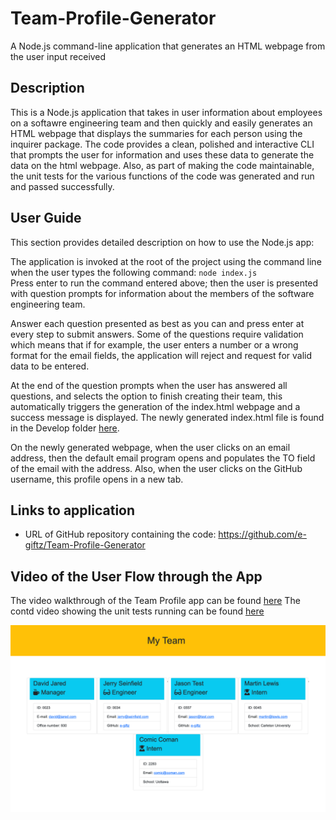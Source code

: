 # Team-Profile-Generator
A Node.js command-line application that generates an HTML webpage from the user input received

## Description
This is a Node.js application that takes in user information about employees on a softawre engineering team and then quickly and easily generates an HTML webpage that displays the summaries for each person using the inquirer package. 
The code provides a clean, polished and interactive CLI that prompts the user for information and uses these data to generate the data on the html webpage. 
Also, as part of making the code maintainable, the unit tests for the various functions of the code was generated and run and passed successfully.

## User Guide
This section provides detailed description on how to use the Node.js app:

The application is invoked at the root of the project using the command line when the user types the following command: ```node index.js```<br />
Press enter  to run the command entered above; then the user is  presented with question prompts for information about the members of the software engineering team. 

Answer each question presented as best as you can and press enter at every step to submit answers. Some of the questions require validation which means that if for example, the user enters a number or a wrong format for the email fields, the application will reject and request for valid data to be entered.

At the end of the question prompts when the user has answered all questions, and selects the option to finish creating their team, this automatically triggers the generation of the index.html webpage and a success message is displayed.
The newly generated index.html file is found in the Develop folder [here](Develop/dist/index.html).

On the newly generated webpage, when the user clicks on an email address, then the default email program opens and populates the  TO field of the email with the address. Also, when  the user clicks on the GitHub username, this profile opens in a new tab.

## Links to application
* URL of GitHub repository containing the code: https://github.com/e-giftz/Team-Profile-Generator

## Video of the User Flow through the App
The video walkthrough  of the Team Profile app can be found [here](/Develop/assets/Team-profile-walkthrough.mp4)
The contd video showing the unit tests running can be found [here](/Develop/assets/Team-profile-test-walkthrough.mp4)

![Team Profile Webpage Display ](/Develop/assets/Team-profile-webpage.png)